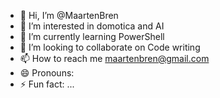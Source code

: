 - 👋 Hi, I’m @MaartenBren
- 👀 I’m interested in domotica and AI
- 🌱 I’m currently learning PowerShell
- 💞️ I’m looking to collaborate on Code writing
- 📫 How to reach me maartenbren@gmail.com
- 😄 Pronouns: 
- ⚡ Fun fact: ...

<!---
MaartenBren/MaartenBren is a ✨ special ✨ repository because its `README.md` (this file) appears on your GitHub profile.
You can click the Preview link to take a look at your changes.
--->
